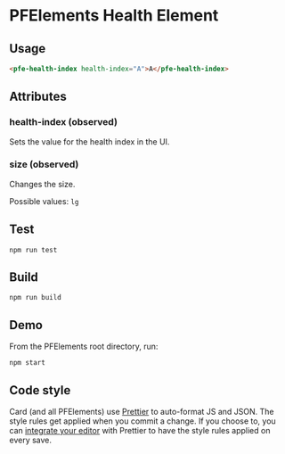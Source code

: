 # PFElements Health Element

## Usage

```html
<pfe-health-index health-index="A">A</pfe-health-index>
```

## Attributes

### health-index (observed)

Sets the value for the health index in the UI.

### size (observed)

Changes the size.

Possible values: `lg`

## Test

    npm run test

## Build

    npm run build

## Demo

From the PFElements root directory, run:

    npm start

## Code style

Card (and all PFElements) use [Prettier][prettier] to auto-format JS and JSON. The style rules get applied when you commit a change. If you choose to, you can [integrate your editor][prettier-ed] with Prettier to have the style rules applied on every save.

[prettier]: https://github.com/prettier/prettier/
[prettier-ed]: https://prettier.io/docs/en/editors.html
[web-component-tester]: https://github.com/Polymer/web-component-tester
